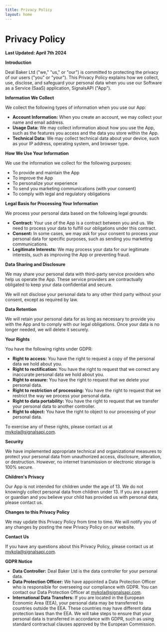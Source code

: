 ```yaml
---
title: Privacy Policy
layout: home
---
```


# Privacy Policy

**Last Updated: April 7th 2024**

**Introduction**

Deal Baker Ltd ("we," "us," or "our") is committed to protecting the privacy of our users ("you" or "your"). This Privacy Policy explains how we collect, use, disclose, and safeguard your personal data when you use our Software as a Service (SaaS) application, SignalsAPI ("App").

**Information We Collect**

We collect the following types of information when you use our App:

* **Account Information:** When you create an account, we may collect your name and email address.
* **Usage Data:** We may collect information about how you use the App, such as the features you access and the data you store within the App.
* **Technical Data:** We may collect technical data about your device, such as your IP address, operating system, and browser type.

**How We Use Your Information**

We use the information we collect for the following purposes:

* To provide and maintain the App
* To improve the App
* To personalize your experience
* To send you marketing communications (with your consent)
* To comply with legal and regulatory obligations

**Legal Basis for Processing Your Information**

We process your personal data based on the following legal grounds:

* **Contract:** Your use of the App is a contract between you and us. We need to process your data to fulfill our obligations under this contract.
* **Consent:** In some cases, we may ask for your consent to process your personal data for specific purposes, such as sending you marketing communications.
* **Legitimate Interests:** We may process your data for our legitimate interests, such as improving the App or preventing fraud.

**Data Sharing and Disclosure**

We may share your personal data with third-party service providers who help us operate the App. These service providers are contractually obligated to keep your data confidential and secure.

We will not disclose your personal data to any other third party without your consent, except as required by law.

**Data Retention**

We will retain your personal data for as long as necessary to provide you with the App and to comply with our legal obligations. Once your data is no longer needed, we will delete it securely.

**Your Rights**

You have the following rights under GDPR:

* **Right to access:** You have the right to request a copy of the personal data we hold about you.
* **Right to rectification:** You have the right to request that we correct any inaccurate personal data we hold about you.
* **Right to erasure:** You have the right to request that we delete your personal data.
* **Right to restriction of processing:** You have the right to request that we restrict the way we process your personal data.
* **Right to data portability:** You have the right to request that we transfer your personal data to another controller.
* **Right to object:** You have the right to object to our processing of your personal data.

To exercise any of these rights, please contact us at mykola@signalsapi.com.

**Security**

We have implemented appropriate technical and organizational measures to protect your personal data from unauthorized access, disclosure, alteration, or destruction. However, no internet transmission or electronic storage is 100% secure.

**Children's Privacy**

Our App is not intended for children under the age of 13. We do not knowingly collect personal data from children under 13. If you are a parent or guardian and you believe your child has provided us with personal data, please contact us.

**Changes to this Privacy Policy**

We may update this Privacy Policy from time to time. We will notify you of any changes by posting the new Privacy Policy on our website.

**Contact Us**

If you have any questions about this Privacy Policy, please contact us at mykola@signalsapi.com.

**GDPR Notice**

* **Data Controller:** Deal Baker Ltd is the data controller for your personal data.
* **Data Protection Officer:** We have appointed a Data Protection Officer who is responsible for overseeing our compliance with GDPR. You can contact our Data Protection Officer at mykola@signalsapi.com.
* **International Data Transfers:** If you are located in the European Economic Area (EEA), your personal data may be transferred to countries outside the EEA. These countries may have different data protection laws than the EEA. We will take steps to ensure that your personal data is transferred in accordance with GDPR, such as using standard contractual clauses approved by the European Commission.
